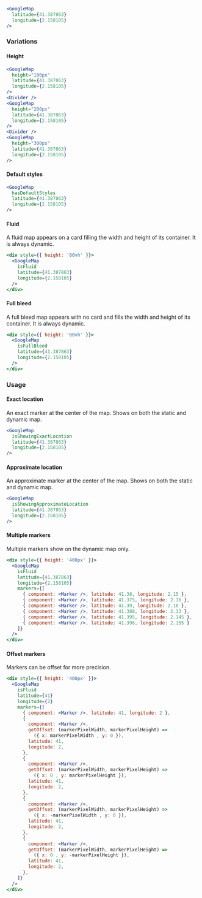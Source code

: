 ```jsx
<GoogleMap
  latitude={41.387863}
  longitude={2.158105}
/>
```

### Variations

#### Height

```jsx
<GoogleMap
  height="100px"
  latitude={41.387863}
  longitude={2.158105}
/>
<Divider />
<GoogleMap
  height="200px"
  latitude={41.387863}
  longitude={2.158105}
/>
<Divider />
<GoogleMap
  height="300px"
  latitude={41.387863}
  longitude={2.158105}
/>
```

#### Default styles

```jsx
<GoogleMap
  hasDefaultStyles
  latitude={41.387863}
  longitude={2.158105}
/>
```

#### Fluid

A fluid map appears on a card filling the width and height of its container. It is always dynamic.

```jsx
<div style={{ height: '80vh' }}>
  <GoogleMap
    isFluid
    latitude={41.387863}
    longitude={2.158105}
  />
</div>
```

#### Full bleed

A full bleed map appears with no card and fills the width and height of its container. It is always dynamic.

```jsx
<div style={{ height: '80vh' }}>
  <GoogleMap
    isFullBleed
    latitude={41.387863}
    longitude={2.158105}
  />
</div>
```

### Usage

#### Exact location

An exact marker at the center of the map. Shows on both the static and dynamic map.

```jsx
<GoogleMap
  isShowingExactLocation
  latitude={41.387863}
  longitude={2.158105}
/>
```

#### Approximate location

An approximate marker at the center of the map. Shows on both the static and dynamic map.

```jsx
<GoogleMap
  isShowingApproximateLocation
  latitude={41.387863}
  longitude={2.158105}
/>
```

#### Multiple markers

Multiple markers show on the dynamic map only.

```jsx
<div style={{ height: '400px' }}>
  <GoogleMap
    isFluid
    latitude={41.387863}
    longitude={2.158105}
    markers={[
      { component: <Marker />, latitude: 41.38, longitude: 2.15 },
      { component: <Marker />, latitude: 41.375, longitude: 2.16 },
      { component: <Marker />, latitude: 41.39, longitude: 2.18 },
      { component: <Marker />, latitude: 41.388, longitude: 2.13 },
      { component: <Marker />, latitude: 41.395, longitude: 2.145 },
      { component: <Marker />, latitude: 41.398, longitude: 2.155 }
    ]}
  />
</div>
```

#### Offset markers

Markers can be offset for more precision.

```jsx
<div style={{ height: '400px' }}>
  <GoogleMap
    isFluid
    latitude={41}
    longitude={2}
    markers={[
      { component: <Marker />, latitude: 41, longitude: 2 },
      {
        component: <Marker />,
        getOffset: (markerPixelWidth, markerPixelHeight) =>
          ({ x: markerPixelWidth , y: 0 }),
        latitude: 41,
        longitude: 2,
      },
      {
        component: <Marker />,
        getOffset: (markerPixelWidth, markerPixelHeight) =>
          ({ x: 0 , y: markerPixelHeight }),
        latitude: 41,
        longitude: 2,
      },
      {
        component: <Marker />,
        getOffset: (markerPixelWidth, markerPixelHeight) =>
          ({ x: -markerPixelWidth , y: 0 }),
        latitude: 41,
        longitude: 2,
      },
      {
        component: <Marker />,
        getOffset: (markerPixelWidth, markerPixelHeight) =>
          ({ x: 0 , y: -markerPixelHeight }),
        latitude: 41,
        longitude: 2,
      },
    ]}
  />
</div>
```
